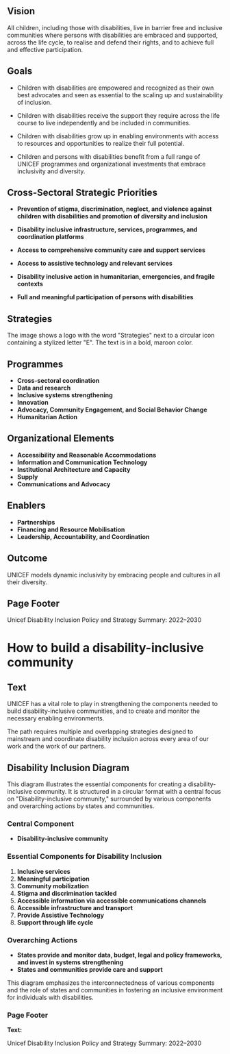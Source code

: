 ## Vision

All children, including those with disabilities, live in barrier free and inclusive communities where persons with disabilities are embraced and supported, across the life cycle, to realise and defend their rights, and to achieve full and effective participation. <!-- text, from page 0 (l=0.115,t=0.081,r=0.889,b=0.168), with ID d87828d0-a652-4e8d-a153-9c3c6bcb0ae3 -->

## Goals

- Children with disabilities are empowered and recognized as their own best advocates and seen as essential to the scaling up and sustainability of inclusion.

- Children with disabilities receive the support they require across the life course to live independently and be included in communities.

- Children with disabilities grow up in enabling environments with access to resources and opportunities to realize their full potential.

- Children and persons with disabilities benefit from a full range of UNICEF programmes and organizational investments that embrace inclusivity and diversity. <!-- text, from page 0 (l=0.096,t=0.194,r=0.557,b=0.323); page 0 (l=0.323,t=0.249,r=0.487,b=0.323); page 0 (l=0.514,t=0.249,r=0.677,b=0.323); page 0 (l=0.700,t=0.249,r=0.901,b=0.323), with ID d2e8bfaf-9157-4ce3-b60c-f96b75d19f31 -->

## Cross-Sectoral Strategic Priorities

- **Prevention of stigma, discrimination, neglect, and violence against children with disabilities and promotion of diversity and inclusion**

- **Disability inclusive infrastructure, services, programmes, and coordination platforms**

- **Access to comprehensive community care and support services**

- **Access to assistive technology and relevant services**

- **Disability inclusive action in humanitarian, emergencies, and fragile contexts**

- **Full and meaningful participation of persons with disabilities** <!-- text, from page 0 (l=0.096,t=0.357,r=0.689,b=0.482); page 0 (l=0.302,t=0.402,r=0.411,b=0.488); page 0 (l=0.436,t=0.414,r=0.540,b=0.475); page 0 (l=0.565,t=0.415,r=0.645,b=0.475); page 0 (l=0.674,t=0.408,r=0.775,b=0.482); page 0 (l=0.805,t=0.414,r=0.900,b=0.475), with ID ccb7afc6-2ed3-4973-8535-188c79ca3bfe -->

## Strategies

The image shows a logo with the word "Strategies" next to a circular icon containing a stylized letter "E". The text is in a bold, maroon color. <!-- text, from page 0 (l=0.446,t=0.512,r=0.604,b=0.544), with ID e88b4775-f928-40d5-b4be-40eab224896d -->

## Programmes

- **Cross-sectoral coordination**
- **Data and research**
- **Inclusive systems strengthening**
- **Innovation**
- **Advocacy, Community Engagement, and Social Behavior Change**
- **Humanitarian Action** <!-- text, from page 0 (l=0.118,t=0.566,r=0.348,b=0.621); page 0 (l=0.265,t=0.599,r=0.323,b=0.621); page 0 (l=0.380,t=0.593,r=0.469,b=0.628); page 0 (l=0.119,t=0.658,r=0.184,b=0.667); page 0 (l=0.215,t=0.645,r=0.367,b=0.681); page 0 (l=0.396,t=0.652,r=0.481,b=0.675), with ID 3fc2269b-0390-46e8-aa59-5ad7d9934ae4 -->

## Organizational Elements

- **Accessibility and Reasonable Accommodations**
- **Information and Communication Technology**
- **Institutional Architecture and Capacity**
- **Supply**
- **Communications and Advocacy** <!-- text, from page 0 (l=0.550,t=0.565,r=0.771,b=0.627); page 0 (l=0.754,t=0.593,r=0.859,b=0.629); page 0 (l=0.544,t=0.646,r=0.651,b=0.681); page 0 (l=0.704,t=0.658,r=0.749,b=0.668); page 0 (l=0.781,t=0.650,r=0.890,b=0.676), with ID 3305785d-16a6-489e-ae54-d27ccb41ace5 -->

## Enablers

- **Partnerships**
- **Financing and Resource Mobilisation**
- **Leadership, Accountability, and Coordination** <!-- text, from page 0 (l=0.185,t=0.719,r=0.587,b=0.783); page 0 (l=0.383,t=0.772,r=0.622,b=0.783); page 0 (l=0.689,t=0.766,r=0.863,b=0.788), with ID 098aa075-6a6d-41ff-8e77-522717febb61 -->

## Outcome

UNICEF models dynamic inclusivity by embracing people and cultures in all their diversity. <!-- text, from page 0 (l=0.210,t=0.813,r=0.796,b=0.877), with ID 744db3d3-df14-4557-8049-e71e1d61f23a -->

## Page Footer

Unicef Disability Inclusion Policy and Strategy Summary: 2022–2030 <!-- page_footer, from page 0 (l=0.070,t=0.962,r=0.927,b=0.971), with ID da5c9ed4-0c56-4cdc-b608-271698153586 -->

# How to build a disability-inclusive community <!-- title, from page 1 (l=0.072,t=0.111,r=0.869,b=0.136), with ID 2559cca2-cce0-40d6-be3a-2c5bc72da00c -->

## Text

UNICEF has a vital role to play in strengthening the components needed to build disability-inclusive communities, and to create and monitor the necessary enabling environments.

The path requires multiple and overlapping strategies designed to mainstream and coordinate disability inclusion across every area of our work and the work of our partners. <!-- text, from page 1 (l=0.070,t=0.179,r=0.912,b=0.257), with ID 016160ae-a028-4645-9f5c-9cde697a8daf -->

## Disability Inclusion Diagram

This diagram illustrates the essential components for creating a disability-inclusive community. It is structured in a circular format with a central focus on "Disability-inclusive community," surrounded by various components and overarching actions by states and communities.

### Central Component
- **Disability-inclusive community**

### Essential Components for Disability Inclusion
1. **Inclusive services**
2. **Meaningful participation**
3. **Community mobilization**
4. **Stigma and discrimination tackled**
5. **Accessible information via accessible communications channels**
6. **Accessible infrastructure and transport**
7. **Provide Assistive Technology**
8. **Support through life cycle**

### Overarching Actions
- **States provide and monitor data, budget, legal and policy frameworks, and invest in systems strengthening**
- **States and communities provide care and support**

This diagram emphasizes the interconnectedness of various components and the role of states and communities in fostering an inclusive environment for individuals with disabilities. <!-- figure, from page 1 (l=0.068,t=0.294,r=0.929,b=0.903), with ID 7851c044-9ec6-4013-b02d-bc2a32dc40f5 -->

### Page Footer

**Text:**

Unicef Disability Inclusion Policy and Strategy Summary: 2022–2030 <!-- page_footer, from page 1 (l=0.070,t=0.962,r=0.450,b=0.971), with ID 8b5765e6-502b-4a78-a46c-f3a6a29fffad -->

